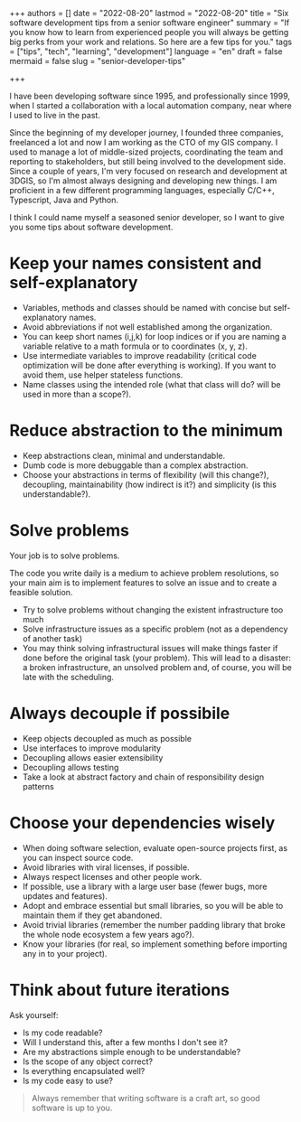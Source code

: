 +++
authors = []
date = "2022-08-20"
lastmod = "2022-08-20"
title = "Six software development tips from a senior software engineer"
summary = "If you know how to learn from experienced people you will always be getting big perks from your work and relations. So here are a few tips for you."
tags = ["tips", "tech", "learning", "development"]
language = "en"
draft = false
mermaid = false
slug = "senior-developer-tips"

+++

I have been developing software since 1995, and professionally since 1999, when I started a collaboration with a local automation company, near where I used to live in the past.

Since the beginning of my developer journey, I founded three companies, freelanced a lot and now I am working as the CTO of my GIS company.
I used to manage a lot of middle-sized projects, coordinating the team and reporting to stakeholders, but still being involved to the development side.
Since a couple of years, I'm very focused on research and development at 3DGIS, so I'm almost always designing and developing new things.
I am proficient in a few different programming languages, especially C/C++, Typescript, Java and Python.

I think I could name myself a seasoned senior developer, so I want to give you some tips about software development.

# Keep your names consistent and self-explanatory

* Variables, methods and classes should be named with concise but self-explanatory names.
* Avoid abbreviations if not well established among the organization.
* You can keep short names (i,j,k) for loop indices or if you are naming a variable relative to a math formula or to coordinates (x, y, z).
* Use intermediate variables to improve readability (critical code optimization will be done after everything is working). If you want to avoid them, use helper stateless functions.
* Name classes using the intended role (what that class will do? will be used in more than a scope?).

# Reduce abstraction to the minimum

* Keep abstractions clean, minimal and understandable.
* Dumb code is more debuggable than a complex abstraction.
* Choose your abstractions in terms of flexibility (will this change?), decoupling, maintainability (how indirect is it?) and simplicity (is this understandable?).

# Solve problems

Your job is to solve problems.

The code you write daily is a medium to achieve problem resolutions, so your main aim is to implement features to solve an issue and to create a feasible solution.

* Try to solve problems without changing the existent infrastructure too much
* Solve infrastructure issues as a specific problem (not as a dependency of another task)
* You may think solving infrastructural issues will make things faster if done before the original task (your problem). This will lead to a disaster: a broken infrastructure, an unsolved problem and, of course, you will be late with the scheduling.

# Always decouple if possibile

* Keep objects decoupled as much as possible
* Use interfaces to improve modularity
* Decoupling allows easier extensibility
* Decoupling allows testing
* Take a look at abstract factory and chain of responsibility design patterns

# Choose your dependencies wisely

* When doing software selection, evaluate open-source projects first, as you can inspect source code.
* Avoid libraries with viral licenses, if possible.
* Always respect licenses and other people work.
* If possible, use a library with a large user base (fewer bugs, more updates and features).
* Adopt and embrace essential but small libraries, so you will be able to maintain them if they get abandoned.
* Avoid trivial libraries (remember the number padding library that broke the whole node ecosystem a few years ago?).
* Know your libraries (for real, so implement something before importing any in to your project).

# Think about future iterations

Ask yourself:

* Is my code readable?
* Will I understand this, after a few months I don't see it?
* Are my abstractions simple enough to be understandable?
* Is the scope of any object correct?
* Is everything encapsulated well?
* Is my code easy to use?

> Always remember that writing software is a craft art, so good software is up to you.